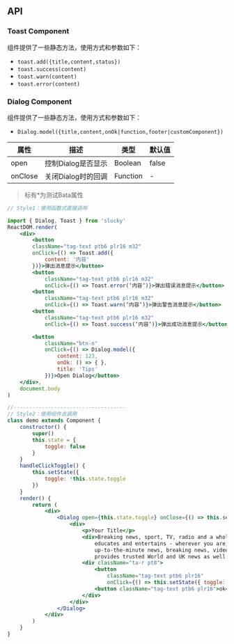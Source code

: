 <!--
 * @Description: In User Settings Edit
 * @Author: your name
 * @Date: 2019-09-09 20:26:26
 * @LastEditTime: 2019-10-06 17:09:49
 * @LastEditors: Please set LastEditors
 -->

## API

### Toast Component
组件提供了一些静态方法，使用方式和参数如下：
- `toast.add({title,content,status})`
- `toast.success(content)`
- `toast.warn(content)`
- `toast.error(content)`

### Dialog Component
组件提供了一些静态方法，使用方式和参数如下：
- `Dialog.model({title,content,onOk|function,footer|customComponent})`

| 属性    | 描述               | 类型     | 默认值 |
| ------- | ------------------ | -------- | ------ |
| open    | 控制Dialog是否显示 | Boolean  | false  |
| onClose | 关闭Dialog时的回调 | Function | -      |

> 标有*为测试Bata属性

``` jsx
// Style1：使用函数式直接调用

import { Dialog, Toast } from 'slucky'
ReactDOM.render(
    <div>
        <button
        className="tag-text ptb6 plr16 m32"
        onClick={() => Toast.add({
            content: '内容'
        })}>弹出消息提示</button>
        <button
            className="tag-text ptb6 plr16 m32"
            onClick={() => Toast.error(‘内容‘)}>弹出错误消息提示</button>
        <button
            className="tag-text ptb6 plr16 m32"
            onClick={() => Toast.warn(‘内容‘)}>弹出警告消息提示</button>
        <button
            className="tag-text ptb6 plr16 m32"
            onClick={() => Toast.success(‘内容‘)}>弹出成功消息提示</button>

        <button 
            className="btn-n" 
            onClick={() => Dialog.model({ 
                content: 123, 
                onOk: () => { }, 
                title: 'Tips' 
            })}>Open Dialog</button>
    </div>,
    document.body
)

//------------------------------------
// Style2：使用组件去调用
class demo extends Component {
    constructor() {
        super()
        this.state = {
            toggle: false
        }
    }
    handleClickToggle() {
        this.setState({
            toggle: !this.state.toggle
        })
    }
    render() {
        return (
            <div>
                <Dialog open={this.state.toggle} onClose={() => this.setState({ toggle: false })}>
                    <div>
                        <p>Your Title</p>
                        <div>Breaking news, sport, TV, radio and a whole lot more. The BBC informs,
                            educates and entertains - wherever you are, whatever your age.Visit BBC News for
                            up-to-the-minute news, breaking news, video, audio and feature stories. BBC News
                            provides trusted World and UK news as well as local and ...</div>
                        <div className="ta-r pt8">
                            <button
                                className="tag-text ptb6 plr16"
                                onClick={() => this.setState({ toggle: false })}>cancel</button>
                            <button className="tag-text ptb6 plr16">ok</button>
                        </div>
                    </div>
                </Dialog>
            </div>
        )
    }
}
```
